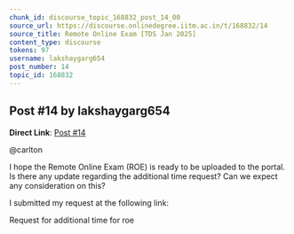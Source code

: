 ```yaml
---
chunk_id: discourse_topic_168832_post_14_00
source_url: https://discourse.onlinedegree.iitm.ac.in/t/168832/14
source_title: Remote Online Exam [TDS Jan 2025]
content_type: discourse
tokens: 97
username: lakshaygarg654
post_number: 14
topic_id: 168832
---
```


## Post #14 by lakshaygarg654

**Direct Link**: [Post #14](https://discourse.onlinedegree.iitm.ac.in/t/168832/14)

@carlton

I hope the Remote Online Exam (ROE) is ready to be uploaded to the portal. Is there any update regarding the additional time request? Can we expect any consideration on this?

I submitted my request at the following link:

Request for additional time for roe
